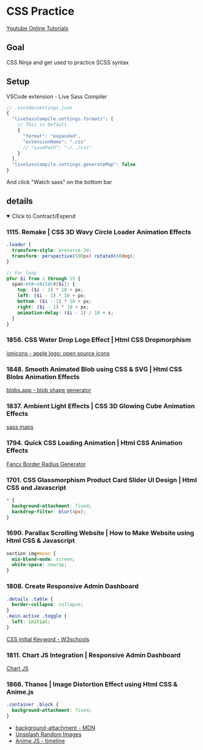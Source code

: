 # CSS Practice

[Youtube Online Tutorials](https://www.youtube.com/channel/UCbwXnUipZsLfUckBPsC7Jog)

## Goal

CSS Ninja and get used to practice SCSS syntax

## Setup

VSCode extension - Live Sass Compiler

```js
// .vscode/settings.json
{
  "liveSassCompile.settings.formats": [
    // This is Default.
    {
      "format": "expanded",
      "extensionName": ".css"
      // "savePath": "~/../css"
    }
  ],
  "liveSassCompile.settings.generateMap": false
}
```

And click "Watch sass" on the bottom bar

## details

<details open>
  <summary>Click to Contract/Expend</summary>

### 1115. Remake | CSS 3D Wavy Circle Loader Animation Effects

```css
.loader {
  transform-style: preserve-3d;
  transform: perspective(500px) rotateX(60deg);
}
```

```scss
// For loop
@for $i from 1 through 15 {
  span:nth-child(#{$i}) {
    top: ($i - 1) * 10 + px;
    left: ($i - 1) * 10 + px;
    bottom: ($i - 1) * 10 + px;
    right: ($i - 1) * 10 + px;
    animation-delay: ($i - 1) / 10 + s;
  }
}
```

### 1856. CSS Water Drop Logo Effect | Html CSS Dropmorphism

[ionicons - apple logo: open source icons](https://ionic.io/ionicons)

### 1848. Smooth Animated Blob using CSS & SVG | Html CSS Blobs Animation Effects

[blobs.app - blob shape generator](https://blobs.app/?e=6&gw=6&se=122369&c=d1d8e0&o=0)

### 1837. Ambient Light Effects | CSS 3D Glowing Cube Animation Effects

[sass maps](https://sass-lang.com/documentation/values/maps)

### 1794. Quick CSS Loading Animation | Html CSS Animation Effects

[Fancy Border Radius Generator](https://9elements.github.io/fancy-border-radius/)

### 1701. CSS Glassmorphism Product Card Slider UI Design | Html CSS and Javascript

```css
* {
  background-attachment: fixed;
  backdrop-filter: blur(4px);
}
```

### 1690. Parallax Scrolling Website | How to Make Website using Html CSS & Javascript

```css
section img#moon {
  mix-blend-mode: screen;
  white-space: nowrap;
}
```

### 1808. Create Responsive Admin Dashboard

```css
.details .table {
  border-collapse: collapse;
}
.main.active .toggle {
  left: initial;
}
```

[CSS initial Keyword - W3schools](https://www.w3schools.com/cssref/css_initial.asp)

### 1811. Chart JS Integration | Responsive Admin Dashboard

[Chart JS](https://www.chartjs.org/)

### 1866. Thanos | Image Distortion Effect using Html CSS & Anime.js

```css
.container .block {
  background-attachment: fixed;
}
```

- [background-attachment - MDN](https://developer.mozilla.org/en-US/docs/Web/CSS/background-attachment)
- [Unsplash Random Images](https://source.unsplash.com/1600x900/?avengers)
- [Anime JS - timeline](https://animejs.com/documentation/#timelineBasics)

</details>
